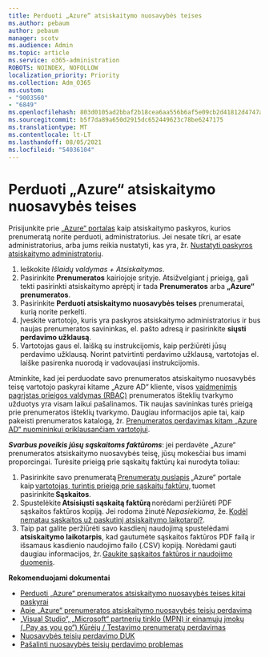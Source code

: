 ```yaml
---
title: Perduoti „Azure“ atsiskaitymo nuosavybės teises
ms.author: pebaum
author: pebaum
manager: scotv
ms.audience: Admin
ms.topic: article
ms.service: o365-administration
ROBOTS: NOINDEX, NOFOLLOW
localization_priority: Priority
ms.collection: Adm_O365
ms.custom:
- "9003560"
- "6849"
ms.openlocfilehash: 803d0105ad2bbaf2b18cea6aa556b6af5e09cb2d41812d4747aa703e6e7d7780
ms.sourcegitcommit: b5f7da89a650d2915dc652449623c78be6247175
ms.translationtype: MT
ms.contentlocale: lt-LT
ms.lasthandoff: 08/05/2021
ms.locfileid: "54036104"
---
```

# <a name="transfer-azure-billing-ownership"></a>Perduoti „Azure“ atsiskaitymo nuosavybės teises

Prisijunkite prie [„Azure“ portalas](https://portal.azure.com/) kaip atsiskaitymo paskyros, kurios prenumeratą norite perduoti, administratorius. Jei nesate tikri, ar esate administratorius, arba jums reikia nustatyti, kas yra, žr. [Nustatyti paskyros atsiskaitymo administratorių](https://docs.microsoft.com/azure/cost-management-billing/understand/subscription-transfer#whoisaa).

1. Ieškokite _Išlaidų valdymas + Atsiskaitymas_.
1. Pasirinkite **Prenumeratos** kairiojoje srityje. Atsižvelgiant į prieigą, gali tekti pasirinkti atsiskaitymo aprėptį ir tada **Prenumeratos** arba **„Azure“ prenumeratos**.
1. Pasirinkite **Perduoti atsiskaitymo nuosavybės teises** prenumeratai, kurią norite perkelti.
1. Įveskite vartotojo, kuris yra paskyros atsiskaitymo administratorius ir bus naujas prenumeratos savininkas, el. pašto adresą ir pasirinkite **siųsti perdavimo užklausą**.
1. Vartotojas gaus el. laišką su instrukcijomis, kaip peržiūrėti jūsų perdavimo užklausą. Norint patvirtinti perdavimo užklausą, vartotojas el. laiške pasirenka nuorodą ir vadovaujasi instrukcijomis.

Atminkite, kad jei perduodate savo prenumeratos atsiskaitymo nuosavybės teisę vartotojo paskyrai kitame „Azure AD“ kliente, visos [vaidmenimis pagrįstas prieigos valdymas (RBAC)](https://docs.microsoft.com/azure/role-based-access-control/overview?WT.mc_id=Portal-Microsoft_Azure_Support) prenumeratos išteklių tvarkymo užduotys yra visam laikui pašalinamos. Tik naujas savininkas turės prieigą prie prenumeratos išteklių tvarkymo. Daugiau informacijos apie tai, kaip pakeisti prenumeratos katalogą, žr. [Prenumeratos perdavimas kitam „Azure AD“ nuomininkui priklausančiam vartotojui](https://docs.microsoft.com/azure/active-directory/managed-identities-azure-resources/known-issues?WT.mc_id=Portal-Microsoft_Azure_Support).

_**Svarbus poveikis jūsų sąskaitoms faktūroms**_: jei perdavėte „Azure“ prenumeratos atsiskaitymo nuosavybės teisę, jūsų mokesčiai bus imami proporcingai. Turėsite prieigą prie sąskaitų faktūrų kai nurodyta toliau:  

1. Pasirinkite savo prenumeratą [Prenumeratų puslapis](https://portal.azure.com/#blade/Microsoft_Azure_Billing/SubscriptionsBlade) „Azure“ portale kaip [vartotojas, turintis prieigą prie sąskaitų faktūrų](https://docs.microsoft.com/azure/cost-management-billing/manage/manage-billing-access?WT.mc_id=Portal-Microsoft_Azure_Support), tuomet pasirinkite **Sąskaitos**.
1. Spustelėkite **Atsisiųsti sąskaitą faktūrą** norėdami peržiūrėti PDF sąskaitos faktūros kopiją. Jei rodoma žinutė _Nepasiekiama_, že. [Kodėl nematau sąskaitos už paskutinį atsiskaitymo laikotarpį?](https://docs.microsoft.com/azure/cost-management-billing/manage/download-azure-invoice-daily-usage-date?WT.mc_id=Portal-Microsoft_Azure_Support#noinvoice).
1. Taip pat galite peržiūrėti savo kasdienį naudojimą spustelėdami **atsiskaitymo laikotarpis**, kad gautumėte sąskaitos faktūros PDF failą ir išsamaus kasdienio naudojimo failo (.CSV) kopiją. Norėdami gauti daugiau informacijos, žr. [Gaukite sąskaitos faktūros ir naudojimo duomenis](https://docs.microsoft.com/azure/cost-management-billing/manage/download-azure-invoice-daily-usage-date?WT.mc_id=Portal-Microsoft_Azure_Support).

**Rekomenduojami dokumentai**

- [Perduoti „Azure“ prenumeratos atsiskaitymo nuosavybės teises kitai paskyrai](https://docs.microsoft.com/azure/cost-management-billing/manage/billing-subscription-transfer)
- [Apie „Azure“ prenumeratos atsiskaitymo nuosavybės teisių perdavimą](https://docs.microsoft.com//azure/cost-management-billing/understand/subscription-transfer)
- [„Visual Studio“, „Microsoft“ partnerių tinklo (MPN) ir einamųjų įmokų („Pay as you go“) Kūrėjų / Testavimo prenumeratų perdavimas](https://docs.microsoft.com/azure/billing/billing-subscription-transfer?WT.mc_id=Portal-Microsoft_Azure_Support#transferring-visual-studio-microsoft-partner-network-mpn-and-pay-as-you-go-devtest-subscriptions)
- [Nuosavybės teisių perdavimo DUK](https://docs.microsoft.com/azure/billing/billing-subscription-transfer?WT.mc_id=Portal-Microsoft_Azure_Support#frequently-asked-questions-faq-for-senders)
- [Pašalinti nuosavybės teisių perdavimo problemas](https://docs.microsoft.com/azure/billing/billing-subscription-transfer?WT.mc_id=Portal-Microsoft_Azure_Support#troubleshooting)
